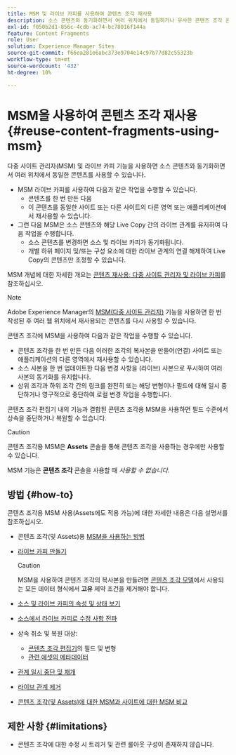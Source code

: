 ```yaml
---
title: MSM 및 라이브 카피를 사용하여 콘텐츠 조각 재사용
description: 소스 콘텐츠와 동기화하면서 여러 위치에서 동일하거나 유사한 콘텐츠 조각 콘텐츠를 사용하기 위해 MSM의 라이브 카피 기능을 사용하는 방법에 대해 알아봅니다.
exl-id: f050b2d1-856c-4cdb-ac74-bc78016f144a
feature: Content Fragments
role: User
solution: Experience Manager Sites
source-git-commit: f66ea281e6abc373e9704e14c97b77d82c55323b
workflow-type: tm+mt
source-wordcount: '432'
ht-degree: 10%

---
```


# MSM을 사용하여 콘텐츠 조각 재사용 {#reuse-content-fragments-using-msm}

다중 사이트 관리자(MSM) 및 라이브 카피 기능을 사용하면 소스 콘텐츠와 동기화하면서 여러 위치에서 동일한 콘텐츠를 사용할 수 있습니다.

* MSM 라이브 카피를 사용하여 다음과 같은 작업을 수행할 수 있습니다.
   * 콘텐츠를 한 번 만든 다음
   * 이 콘텐츠를 동일한 사이트 또는 다른 사이트의 다른 영역 또는 애플리케이션에서 재사용할 수 있습니다.
* 그런 다음 MSM은 소스 콘텐츠와 해당 Live Copy 간의 라이브 관계를 유지하여 다음 작업을 수행합니다.
   * 소스 콘텐츠를 변경하면 소스 및 라이브 카피가 동기화됩니다.
   * 개별 하위 페이지 및/또는 구성 요소에 대한 라이브 관계의 연결 해제하여 Live Copy의 콘텐츠만 조정할 수 있습니다.

MSM 개념에 대한 자세한 개요는 [콘텐츠 재사용: 다중 사이트 관리자 및 라이브 카피](/help/sites-cloud/administering/msm/overview.md)를 참조하십시오.

>[!NOTE]
>
>Adobe Experience Manager의 [MSM(다중 사이트 관리자)](/help/sites-cloud/administering/msm/overview.md) 기능을 사용하면 한 번 작성된 후 여러 웹 위치에서 재사용되는 콘텐츠를 다시 사용할 수 있습니다.

콘텐츠 조각에 MSM을 사용하여 다음과 같은 작업을 수행할 수 있습니다.

* 콘텐츠 조각을 한 번 만든 다음 이러한 조각의 복사본을 만들어(연결) 사이트 또는 애플리케이션의 다른 영역에서 재사용할 수 있습니다.
* 소스 사본을 한 번 업데이트한 다음 변경 사항을 (라이브) 사본으로 푸시하여 여러 사본의 동기화를 유지합니다.
* 상위 조각과 하위 조각 간의 링크를 완전히 또는 해당 변형이나 필드에 대해 일시 중단하거나 영구적으로 중단하여 로컬 변경 작업을 수행합니다.

콘텐츠 조각 편집기 내의 기능과 결합된 콘텐츠 조각용 MSM을 사용하면 필드 수준에서 상속을 중단하거나 복원할 수 있습니다.

>[!CAUTION]
>
>콘텐츠 조각용 MSM은 **Assets** 콘솔을 통해 콘텐츠 조각을 사용하는 경우에만 사용할 수 있습니다.
>
>MSM 기능은 **콘텐츠 조각** 콘솔을 사용할 때 *사용할 수 없습니다*.

## 방법 {#how-to}

콘텐츠 조각용 MSM 사용(Assets에도 적용 가능)에 대한 자세한 내용은 다음 설명서를 참조하십시오.

* 콘텐츠 조각(및 Assets)용 [MSM을 사용하는 방법](/help/assets/reuse-assets-using-msm.md)

* [라이브 카피 만들기](/help/assets/reuse-assets-using-msm.md)

  >[!CAUTION]
  >
  >MSM을 사용하여 콘텐츠 조각의 복사본을 만들려면 [콘텐츠 조각 모델](/help/assets/content-fragments/content-fragments-models.md)에서 사용되는 모든 데이터 형식에서 **고유** 제약 조건을 제거해야 합니다.

* [소스 및 라이브 카피의 속성 및 상태 보기](/help/assets/reuse-assets-using-msm.md#properties)
* [소스에서 라이브 카피로 수정 사항 전파](/help/assets/reuse-assets-using-msm.md#rollout-sync)
* 상속 취소 및 복원 대상:
   * [콘텐츠 조각 편집기](/help/assets/content-fragments/content-fragments-variations.md#inheritance)의 필드 및 변형
   * [관련 에셋의 메타데이터](/help/assets/content-fragments/content-fragments-variations.md#canceling-reenabling-inheritance-individual-items)
* [관계 일시 중단 및 재개](/help/assets/reuse-assets-using-msm.md#suspend-resume)
* [라이브 관계 제거](/help/assets/reuse-assets-using-msm.md#detach)
* [콘텐츠 조각(및 Assets)에 대한 MSM과 사이트에 대한 MSM 비교](/help/assets/reuse-assets-using-msm.md#comparison)

## 제한 사항 {#limitations}

* 콘텐츠 조각에 대한 수정 시 트리거 및 관련 롤아웃 구성이 존재하지 않습니다.
